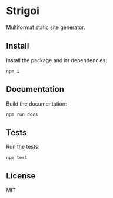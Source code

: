 # Strigoi

Multiformat static site generator.

## Install

Install the package and its dependencies:

    npm i

## Documentation

Build the documentation:

    npm run docs

## Tests

Run the tests:

    npm test

## License

MIT
